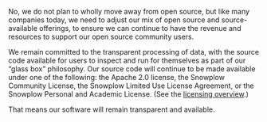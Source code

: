 No, we do not plan to wholly move away from open source, but like many companies today, we need to adjust our mix of open source and source-available offerings, to ensure we can continue to have the revenue and resources to support our open source community users.

We remain committed to the transparent processing of data, with the source code available for users to inspect and run for themselves as part of our “glass box” philosophy. Our source code will continue to be made available under one of the following: the Apache 2.0 license, the Snowplow Community License, the Snowplow Limited Use License Agreement, or the Snowplow Personal and Academic License. (See the [licensing overview](/docs/contributing/copyright-license/index.md).)

That means our software will remain transparent and available.
